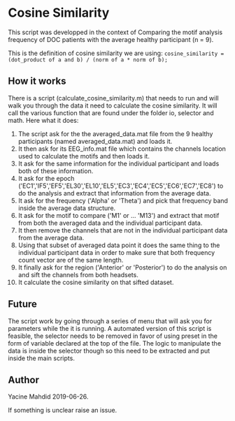 # Cosine Similarity

This script was developped in the context of Comparing the motif analysis frequency of DOC patients with the average healthy participant (n = 9).


This is the definition of cosine similarity we are using:
`cosine_similarity = (dot_product of a and b) / (norm of a * norm of b);`

## How it works
There is a script (calculate_cosine_similarity.m) that needs to run and will walk you through the data it need to calculate the cosine similarity.
It will call the various function that are found under the folder io, selector and math. 
Here what it does:
1. The script ask for the the averaged_data.mat file from the 9 healthy participants (named averaged_data.mat) and loads it.
2. It then ask for its EEG_info.mat file which contains the channels location used to calculate the motifs and then loads it.
3. It ask for the same information for the individual participant and loads both of these information.
4. It ask for the epoch ('EC1','IF5','EF5','EL30','EL10','EL5','EC3','EC4','EC5','EC6','EC7','EC8') to do the analysis and extract that information from the average data.
5. It ask for the frequency ('Alpha' or 'Theta') and pick that frequency band inside the average data structure.
6. It ask for the motif to compare ('M1' or ... 'M13') and extract that motif from both the averaged data and the individual participant data.
7. It then remove the channels that are not in the individual participant data from the average data.
8. Using that subset of averaged data point it does the same thing to the individual participant data in order to make sure that both frequency count vector are of the same length.
9. It finally ask for the region ('Anterior' or 'Posterior') to do the analysis on and sift the channels from both headsets.
10. It calculate the cosine similarity on that sifted dataset.

## Future
The script work by going through a series of menu that will ask you for parameters while the it is running.
A automated version of this script is feasible, the selector needs to be removed in favor of using preset in the form of variable declared at the top of the file.
The logic to manipulate the data is inside the selector though so this need to be extracted and put inside the main scripts.

## Author
Yacine Mahdid 2019-06-26.

If something is unclear raise an issue.
